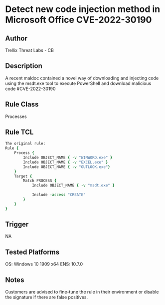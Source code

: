 # Detect new code injection method in Microsoft Office CVE-2022-30190

## Author
Trellix Threat Labs - CB

## Description
A recent maldoc contained a novel way of downloading and injecting code using the msdt.exe tool to execute PowerShell and download malicious code #CVE-2022-30190
## Rule Class 
Processes

## Rule TCL
```tcl
The original rule: 
Rule {
    Process {
        Include OBJECT_NAME { -v "WINWORD.exe" }
        Include OBJECT_NAME { -v "EXCEL.exe" }
        Include OBJECT_NAME { -v "OUTLOOK.exe"}
    }
    Target {
        Match PROCESS {
            Include OBJECT_NAME { -v "msdt.exe" }
            
            Include -access "CREATE"
        }
    }
}
```

## Trigger
NA

## Tested Platforms
OS: Windows 10 1909 x64
ENS: 10.7.0

## Notes
Customers are advised to fine-tune the rule in their environment or disable the signature if there are false positives.

